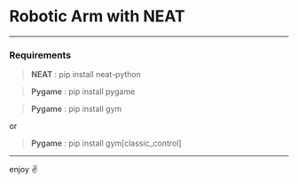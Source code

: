 # Robotic Arm with NEAT
---
### Requirements
> **NEAT** : pip install neat-python

> **Pygame** : pip install pygame

> **Pygame** : pip install gym

or

> **Pygame** : pip install gym[classic_control]
---
enjoy ✌️